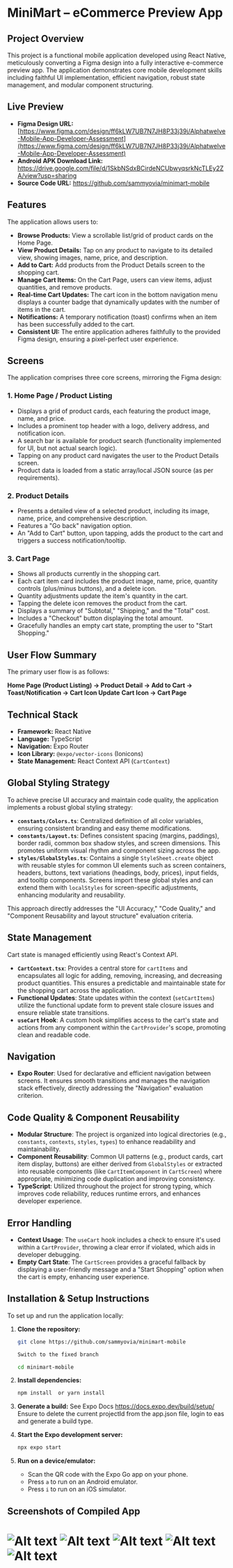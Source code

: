﻿# MiniMart – eCommerce Preview App

## Project Overview

This project is a functional mobile application developed using React Native, meticulously converting a Figma design into a fully interactive e-commerce preview app. The application demonstrates core mobile development skills including faithful UI implementation, efficient navigation, robust state management, and modular component structuring.

## Live Preview

* **Figma Design URL:** [https://www.figma.com/design/ff6kLW7UB7N7JH8P33j39j/Alphatwelve-Mobile-App-Developer-Assessment](https://www.figma.com/design/ff6kLW7UB7N7JH8P33j39j/Alphatwelve-Mobile-App-Developer-Assessment)
* **Android APK Download Link:** https://drive.google.com/file/d/1SkbNSdxBCirdeNCUbwyqsrkNcTLEy2ZA/view?usp=sharing
* **Source Code URL:** https://github.com/sammyovia/minimart-mobile

## Features

The application allows users to:

* **Browse Products:** View a scrollable list/grid of product cards on the Home Page.
* **View Product Details:** Tap on any product to navigate to its detailed view, showing images, name, price, and description.
* **Add to Cart:** Add products from the Product Details screen to the shopping cart.
* **Manage Cart Items:** On the Cart Page, users can view items, adjust quantities, and remove products.
* **Real-time Cart Updates:** The cart icon in the bottom navigation menu displays a counter badge that dynamically updates with the number of items in the cart.
* **Notifications:** A temporary notification (toast) confirms when an item has been successfully added to the cart.
* **Consistent UI:** The entire application adheres faithfully to the provided Figma design, ensuring a pixel-perfect user experience.

## Screens

The application comprises three core screens, mirroring the Figma design:

### 1. Home Page / Product Listing

* Displays a grid of product cards, each featuring the product image, name, and price.
* Includes a prominent top header with a logo, delivery address, and notification icon.
* A search bar is available for product search (functionality implemented for UI, but not actual search logic).
* Tapping on any product card navigates the user to the Product Details screen.
* Product data is loaded from a static array/local JSON source (as per requirements).

### 2. Product Details

* Presents a detailed view of a selected product, including its image, name, price, and comprehensive description.
* Features a "Go back" navigation option.
* An "Add to Cart" button, upon tapping, adds the product to the cart and triggers a success notification/tooltip.

### 3. Cart Page

* Shows all products currently in the shopping cart.
* Each cart item card includes the product image, name, price, quantity controls (plus/minus buttons), and a delete icon.
* Quantity adjustments update the item's quantity in the cart.
* Tapping the delete icon removes the product from the cart.
* Displays a summary of "Subtotal," "Shipping," and the "Total" cost.
* Includes a "Checkout" button displaying the total amount.
* Gracefully handles an empty cart state, prompting the user to "Start Shopping."

## User Flow Summary

The primary user flow is as follows:

**Home Page (Product Listing) → Product Detail → Add to Cart → Toast/Notification → Cart Icon Update**
**Cart Icon → Cart Page**

## Technical Stack

* **Framework:** React Native
* **Language:** TypeScript
* **Navigation:** Expo Router
* **Icon Library:** `@expo/vector-icons` (Ionicons)
* **State Management:** React Context API (`CartContext`)

## Global Styling Strategy

To achieve precise UI accuracy and maintain code quality, the application implements a robust global styling strategy:

* **`constants/Colors.ts`**: Centralized definition of all color variables, ensuring consistent branding and easy theme modifications.
* **`constants/Layout.ts`**: Defines consistent spacing (margins, paddings), border radii, common box shadow styles, and screen dimensions. This promotes uniform visual rhythm and component sizing across the app.
* **`styles/GlobalStyles.ts`**: Contains a single `StyleSheet.create` object with reusable styles for common UI elements such as screen containers, headers, buttons, text variations (headings, body, prices), input fields, and tooltip components. Screens import these global styles and can extend them with `localStyles` for screen-specific adjustments, enhancing modularity and reusability.

This approach directly addresses the "UI Accuracy," "Code Quality," and "Component Reusability and layout structure" evaluation criteria.

## State Management

Cart state is managed efficiently using React's Context API.

* **`CartContext.tsx`**: Provides a central store for `cartItems` and encapsulates all logic for adding, removing, increasing, and decreasing product quantities. This ensures a predictable and maintainable state for the shopping cart across the application.
* **Functional Updates**: State updates within the context (`setCartItems`) utilize the functional update form to prevent stale closure issues and ensure reliable state transitions.
* **`useCart` Hook**: A custom hook simplifies access to the cart's state and actions from any component within the `CartProvider`'s scope, promoting clean and readable code.

## Navigation

* **Expo Router**: Used for declarative and efficient navigation between screens. It ensures smooth transitions and manages the navigation stack effectively, directly addressing the "Navigation" evaluation criterion.

## Code Quality & Component Reusability

* **Modular Structure**: The project is organized into logical directories (e.g., `constants`, `contexts`, `styles`, `types`) to enhance readability and maintainability.
* **Component Reusability**: Common UI patterns (e.g., product cards, cart item display, buttons) are either derived from `GlobalStyles` or extracted into reusable components (like `CartItemComponent` in `CartScreen`) where appropriate, minimizing code duplication and improving consistency.
* **TypeScript**: Utilized throughout the project for strong typing, which improves code reliability, reduces runtime errors, and enhances developer experience.

## Error Handling

* **Context Usage**: The `useCart` hook includes a check to ensure it's used within a `CartProvider`, throwing a clear error if violated, which aids in developer debugging.
* **Empty Cart State**: The `CartScreen` provides a graceful fallback by displaying a user-friendly message and a "Start Shopping" option when the cart is empty, enhancing user experience.

## Installation & Setup Instructions

To set up and run the application locally:

1.  **Clone the repository:**
    ```bash
    git clone https://github.com/sammyovia/minimart-mobile

    Switch to the fixed branch
    
    cd minimart-mobile 
    ```
2.  **Install dependencies:**
    ```bash
    npm install  or yarn install
    ```
3. **Generate a build:**
   See Expo Docs https://docs.expo.dev/build/setup/
   Ensure to delete the current projectId from the app.json file, login to eas and generate a build type.

3.  **Start the Expo development server:**
    ```bash
    npx expo start
    ```
4.  **Run on a device/emulator:**
    * Scan the QR code with the Expo Go app on your phone.
    * Press `a` to run on an Android emulator.
    * Press `i` to run on an iOS simulator.

## Screenshots of Compiled App
![Alt text](./minimart/assets/images/home-screen.jpeg)
![Alt text](./minimart/assets/images/empty-cart.jpeg)
![Alt text](./minimart/assets/images/pop-cart.jpeg)
![Alt text](./minimart/assets/images/empty-cart.jpeg)
![Alt text](./minimart/assets/images/product-detail.jpeg)
=======

